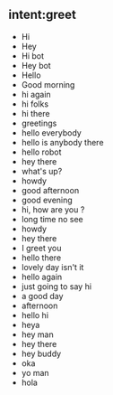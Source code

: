 ## intent:greet
- Hi
- Hey
- Hi bot
- Hey bot
- Hello
- Good morning
- hi again
- hi folks
- hi there
- greetings
- hello everybody
- hello is anybody there
- hello robot
- hey there
- what's up?
- howdy
- good afternoon
- good evening
- hi, how are you ?
- long time no see
- howdy
- hey there
- I greet you
- hello there
- lovely day isn't it
- hello again
- just going to say hi
- a good day
- afternoon
- hello hi
- heya
- hey man
- hey there
- hey buddy
- oka
- yo man
- hola